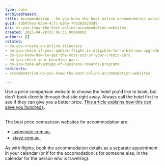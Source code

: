 ```yaml
---
type: rule
archivedreason: 
title: Accommodation - Do you know the best online accommodation websites?
guid: 8d59feea-03b4-4cfc-b26e-77b2655293d9
uri: do-you-know-the-best-online-accommodation-websites
created: 2015-04-28T05:06:33.0000000Z
authors: []
related:
- do-you-create-an-online-itinerary
- do-you-check-if-your-qantas-flight-is-eligible-for-a-bid-now-upgrade
- do-you-know-how-to-get-the-most-out-of-your-credit-card
- do-you-check-your-boarding-pass
- do-you-take-advantage-of-business-rewards-programs
redirects:
- accommodation-do-you-know-the-best-online-accommodation-websites

---
```



​Use a price comparison website to choose the hotel you'd like to book, but don't book directly&#160;​​​through that site right away. Always call the hotel first to see if they can give you a better price. <a href="http&#58;//roadwarriorvoices.com/2015/06/03/why-you-should-book-your-stay-directly-with-the-hotel/">This article explains how this can save you hundreds​</a>.&#160;<div><br></div><div><div>The best price comparison websites for&#160;accommodation are&#58;<br><ul><li><a href="http&#58;//www.lastminute.com.au/" target="_blank" style="line-height&#58;20px;">lastminute.com.au&#160;​</a><br></li><li><a href="http&#58;//www.stayz.com.au/" target="_blank" style="line-height&#58;20px;">stayz.com.au&#160;​</a><br></li></ul>As with flights, book the accommodation details as a separate appointment in your calendar (or if for the accomodation is for someone else, in the calendar for the person who is travelling).​​<br></div></div>
<br><excerpt class='endintro'></excerpt><br>



